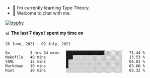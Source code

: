 <!--
### Hi there 👋

- 🤔 I was learning formal verification with Coq formally, but want to **build things** now.
- 😬 I am broadly interested in **computer systems** and **programming languages** (just a beginner 🥺).
- 🤩 (I hope I can) code for fun!

<img src="https://github-readme-stats.vercel.app/api?username=xxchan&show_icons=true&icon_color=0366d6&text_color=24292e&bg_color=ffffff&hide_title=true" />

---
-->


- 🌱 I’m currently learning Type Theory.
- 💬 Welcome to chat with me.


[![trophy](https://github-profile-trophy.vercel.app/?username=xxchan&theme=flat)](https://github.com/xxchan)


📊 **The last 7 days I spent my time on** 

<!--START_SECTION:waka-->
```text
26 June, 2021 - 02 July, 2021

Go         3 hrs 34 mins   █████████████████░░░░░░░░   71.44 % 
Makefile   40 mins         ███░░░░░░░░░░░░░░░░░░░░░░   13.53 % 
YAML       12 mins         █░░░░░░░░░░░░░░░░░░░░░░░░   04.01 % 
Markdown   10 mins         █░░░░░░░░░░░░░░░░░░░░░░░░   03.60 % 
Rust       10 mins         ░░░░░░░░░░░░░░░░░░░░░░░░░   03.32 %
```
<!--END_SECTION:waka-->

<!--
**xxchan/xxchan** is a ✨ _special_ ✨ repository because its `README.md` (this file) appears on your GitHub profile.

Here are some ideas to get you started:

- 🔭 I’m currently working on ...
- 🌱 I’m currently learning ...
- 👯 I’m looking to collaborate on ...
- 🤔 I’m looking for help with ...
- 💬 Ask me about ...
- 📫 How to reach me: ...
- 😄 Pronouns: ...
- ⚡ Fun fact: ...
-->

